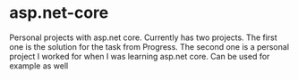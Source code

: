 # asp.net-core
Personal projects with asp.net core.
Currently has two projects. The first one is the solution for the task from Progress.
The second one is a personal project I worked for when I was learning asp.net core. Can be used for example as well
